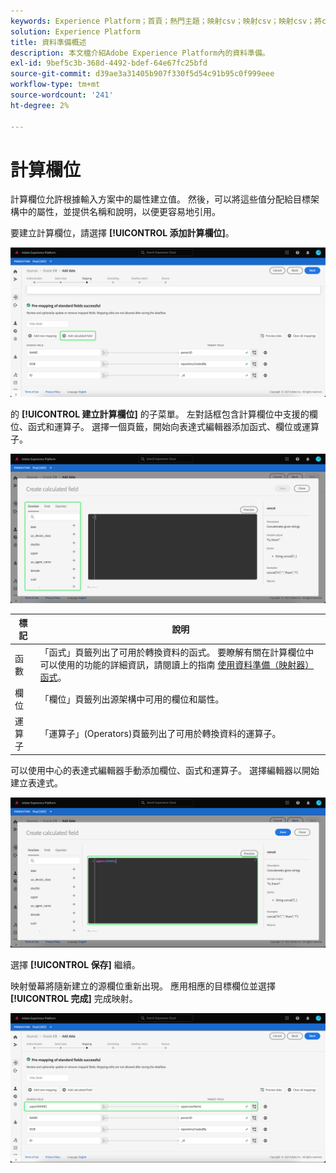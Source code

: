 ```yaml
---
keywords: Experience Platform；首頁；熱門主題；映射csv；映射csv；映射csv；將csv檔案映射到xdm；將csv映射到xdm;ui指南；映射；資料準備；準備資料；
solution: Experience Platform
title: 資料準備概述
description: 本文檔介紹Adobe Experience Platform內的資料準備。
exl-id: 9bef5c3b-368d-4492-bdef-64e67fc25bfd
source-git-commit: d39ae3a31405b907f330f5d54c91b95c0f999eee
workflow-type: tm+mt
source-wordcount: '241'
ht-degree: 2%

---
```


# 計算欄位

計算欄位允許根據輸入方案中的屬性建立值。 然後，可以將這些值分配給目標架構中的屬性，並提供名稱和說明，以便更容易地引用。

要建立計算欄位，請選擇 **[!UICONTROL 添加計算欄位]**。

![](./images/calculated-fields/add-calculated-field.png)

的 **[!UICONTROL 建立計算欄位]** 的子菜單。 左對話框包含計算欄位中支援的欄位、函式和運算子。 選擇一個頁籤，開始向表達式編輯器添加函式、欄位或運算子。

![](./images/calculated-fields/create-calculated-field.png)

| 標記 | 說明 |
| --- | ----------- |
| 函數 | 「函式」頁籤列出了可用於轉換資料的函式。 要瞭解有關在計算欄位中可以使用的功能的詳細資訊，請閱讀上的指南 [使用資料準備（映射器）函式](./functions.md)。 |
| 欄位 | 「欄位」頁籤列出源架構中可用的欄位和屬性。 |
| 運算子 | 「運算子」(Operators)頁籤列出了可用於轉換資料的運算子。 |

可以使用中心的表達式編輯器手動添加欄位、函式和運算子。 選擇編輯器以開始建立表達式。

![](./images/calculated-fields/write-calculated-field.png)

選擇 **[!UICONTROL 保存]** 繼續。

映射螢幕將隨新建立的源欄位重新出現。 應用相應的目標欄位並選擇 **[!UICONTROL 完成]** 完成映射。

![](./images/calculated-fields/new-calculated-field.png)
